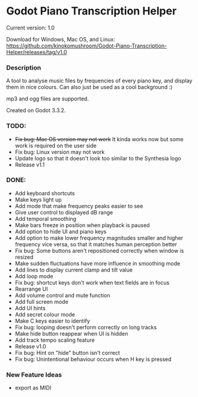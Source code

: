 # Godot Piano Transcription Helper
Current version: 1.0

Download for Windows, Mac OS, and Linux: https://github.com/kinokomushroom/Godot-Piano-Transcription-Helper/releases/tag/v1.0

### Description
A tool to analyse music files by frequencies of every piano key, and display them in nice colours. Can also just be used as a cool background :)

mp3 and ogg files are supported.

Created on Godot 3.3.2.


### TODO:
- ~~Fix bug: Mac OS version may not work~~ It kinda works now but some work is required on the user side
- Fix bug: Linux version may not work
- Update logo so that it doesn't look too similar to the Synthesia logo
- Release v1.1

### DONE:
- Add keyboard shortcuts
- Make keys light up
- Add mode that make frequency peaks easier to see
- Give user control to displayed dB range
- Add temporal smoothing
- Make bars freeze in position when playback is paused
- Add option to hide UI and piano keys
- Add option to make lower frequency magnitudes smaller and higher frequency vice versa, so that it matches human perception better
- Fix bug: Some buttons aren't repositioned correctly when window is resized
- Make sudden fluctuations have more influence in smoothing mode
- Add lines to display current clamp and tilt value
- Add loop mode
- Fix bug: shortcut keys don't work when text fields are in focus
- Rearrange UI
- Add volume control and mute function
- Add full screen mode
- Add UI hints
- Add secret colour mode
- Make C keys easier to identify
- Fix bug: looping doesn't perform correctly on long tracks
- Make hide button reappear when UI is hidden
- Add track tempo scaling feature
- Release v1.0
- Fix bug: Hint on "hide" button isn't correct
- Fix bug: Unintentional behaviour occurs when H key is pressed

### New Feature Ideas
- export as MIDI
